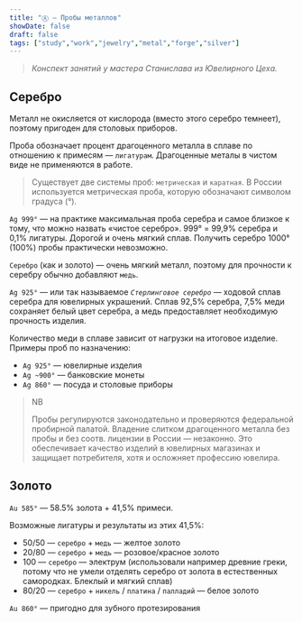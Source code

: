 ```yaml
---
title: "Ⓐ — Пробы металлов"
showDate: false
draft: false
tags: ["study","work","jewelry","metal","forge","silver"]
---
```


>*Конспект занятий у мастера Станислава из Ювелирного Цеха.*

## Серебро

Металл не окисляется от кислорода (вместо этого серебро темнеет), поэтому пригоден для столовых приборов.

Проба обозначает процент драгоценного металла в сплаве по отношению к примесям — `лигатурам`. Драгоценные металы в чистом виде не применяются в работе.

> Существует две системы проб: `метрическая` и `каратная`. В России используется метрическая проба, которую обозначают символом градуса (°).

`Ag 999°` — на практике максимальная проба серебра и самое близкое к тому, что можно назвать «чистое серебро». 999° = 99,9% серебра и 0,1% лигатуры. Дорогой и очень мягкий сплав. Получить серебро 1000° (100%) пробы практически невозможно.

`Серебро` (как и золото) — очень мягкий металл, поэтому для прочности к серебру обычно добавляют `медь`.

`Ag 925°` — или так называемое *`Стерлинговое серебро`* — ходовой сплав серебра для ювелирных украшений. Сплав 92,5% серебра, 7,5% меди сохраняет белый цвет серебра, a медь предоставляет необходимую прочность изделия.

Количество меди в сплаве зависит от нагрузки на итоговое изделие. Примеры проб по назначению:

* `Ag 925°` — ювелирные изделия
* `Ag ~900°` — банковские монеты
* `Ag 860°` — посуда и столовые приборы

> NB
> 
> Пробы регулируются законодательно и проверяются федеральной пробирной палатой. Владение слитком драгоценного металла без пробы и без соотв. лицензии в России — незаконно. Это обеспечивает качество изделий в ювелирных магазинах и защищает потребителя, хотя и осложняет профессию ювелира.

## Золото
`Au 585°` — 58.5% золота + 41,5% примеси.

Возможные лигатуры и результаты из этих 41,5%:

* 50/50 — `серебро` + `медь` — желтое золото
* 20/80 — `серебро` + `медь` — розовое/красное золото
* 100 — `серебро` — электрум (использовали например древние греки, потому что не умели отделять серебро от золота в естественных самородках. Блеклый и мягкий сплав)
* 80/20 — `серебро` + `никель` / `платина` / `палладий` — белое золото

`Au 860°` — пригодно для зубного протезирования